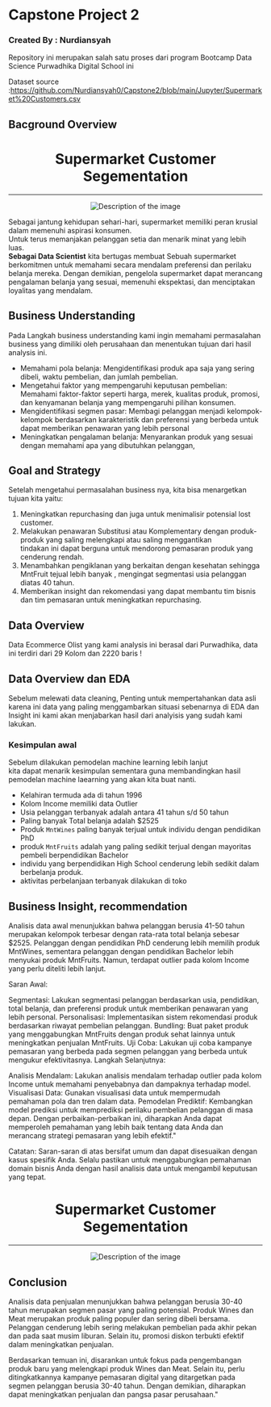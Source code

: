 # Capstone Project 2 

### Created By : Nurdiansyah
Repository ini merupakan salah satu proses dari program Bootcamp Data Science Purwadhika Digital School ini

Dataset source :https://github.com/Nurdiansyah0/Capstone2/blob/main/Jupyter/Supermarket%20Customers.csv

## Bacground Overview
<h1 style="font-size:200%"> <center> Supermarket Customer Segementation</center></h1>
<hr>


<div style="text-align: center;">
    <img src="../img/images.jpeg" alt="Description of the image" />
</div>



Sebagai jantung kehidupan sehari-hari, supermarket memiliki peran krusial dalam memenuhi aspirasi konsumen. <br>Untuk terus memanjakan pelanggan setia dan menarik minat yang lebih luas.<br>**Sebagai Data Scientist** kita bertugas membuat Sebuah supermarket berkomitmen untuk memahami secara mendalam preferensi dan perilaku belanja mereka. Dengan demikian, pengelola supermarket dapat merancang pengalaman belanja yang sesuai, memenuhi ekspektasi, dan menciptakan loyalitas yang mendalam.

## Business Understanding
Pada Langkah business understanding kami ingin memahami permasalahan business yang dimiliki oleh perusahaan dan menentukan tujuan dari hasil analysis ini.
- Memahami pola belanja: Mengidentifikasi produk apa saja yang sering dibeli, waktu pembelian, dan jumlah pembelian.
- Mengetahui faktor yang mempengaruhi keputusan pembelian: Memahami faktor-faktor seperti harga, merek, kualitas produk, promosi, dan kenyamanan belanja yang mempengaruhi pilihan konsumen.
- Mengidentifikasi segmen pasar: Membagi pelanggan menjadi kelompok-kelompok berdasarkan karakteristik dan preferensi yang berbeda untuk dapat memberikan penawaran yang lebih personal
- Meningkatkan pengalaman belanja: Menyarankan produk yang sesuai dengan memahami apa yang dibutuhkan pelanggan,

## Goal and Strategy
Setelah mengetahui permasalahan business nya, kita bisa menargetkan tujuan kita yaitu: 
1. Meningkatkan repurchasing dan juga untuk menimalisir potensial lost customer.
2. Melakukan penawaran Substitusi atau Komplementary dengan produk-produk yang saling melengkapi atau saling menggantikan <br>
tindakan ini dapat berguna untuk mendorong pemasaran produk yang cenderung rendah.
3. Menambahkan pengiklanan yang berkaitan dengan kesehatan sehingga MntFruit tejual lebih banyak , mengingat segmentasi usia pelanggan diatas 40 tahun.
4. Memberikan insight dan rekomendasi yang dapat membantu tim bisnis dan tim pemasaran untuk meningkatkan repurchasing. 

## Data Overview
Data Ecommerce Olist yang kami analysis ini berasal dari Purwadhika, data ini terdiri dari 29 Kolom dan 2220 baris
!


## Data Overview dan EDA
Sebelum melewati data cleaning, Penting untuk mempertahankan data asli karena ini data yang paling menggambarkan situasi sebenarnya di EDA dan Insight ini kami akan menjabarkan hasil dari analyisis yang sudah kami lakukan.

### Kesimpulan awal
Sebelum dilakukan pemodelan machine learning lebih lanjut <br>kita dapat menarik kesimpulan sementara guna membandingkan hasil pemodelan machine laearning yang akan kita buat nanti.

- Kelahiran termuda ada di tahun 1996
- Kolom Income memiliki data Outlier 
- Usia pelanggan terbanyak adalah antara 41 tahun s/d 50 tahun
- Paling banyak Total belanja adalah $2525
- Produk `MntWines` paling banyak terjual untuk individu dengan pendidikan PhD
- produk `MntFruits` adalah yang paling sedikit terjual dengan mayoritas pembeli berpendidikan Bachelor
- individu yang berpendidikan High School cenderung lebih sedikit dalam berbelanja produk.
- aktivitas perbelanjaan terbanyak dilakukan di toko

## Business Insight, recommendation
Analisis data awal menunjukkan bahwa pelanggan berusia 41-50 tahun merupakan kelompok terbesar dengan rata-rata total belanja sebesar $2525. Pelanggan dengan pendidikan PhD cenderung lebih memilih produk MntWines, sementara pelanggan dengan pendidikan Bachelor lebih menyukai produk MntFruits. Namun, terdapat outlier pada kolom Income yang perlu diteliti lebih lanjut.

Saran Awal:

Segmentasi: Lakukan segmentasi pelanggan berdasarkan usia, pendidikan, total belanja, dan preferensi produk untuk memberikan penawaran yang lebih personal.
Personalisasi: Implementasikan sistem rekomendasi produk berdasarkan riwayat pembelian pelanggan.
Bundling: Buat paket produk yang menggabungkan MntFruits dengan produk sehat lainnya untuk meningkatkan penjualan MntFruits.
Uji Coba: Lakukan uji coba kampanye pemasaran yang berbeda pada segmen pelanggan yang berbeda untuk mengukur efektivitasnya.
Langkah Selanjutnya:

Analisis Mendalam: Lakukan analisis mendalam terhadap outlier pada kolom Income untuk memahami penyebabnya dan dampaknya terhadap model.
Visualisasi Data: Gunakan visualisasi data untuk mempermudah pemahaman pola dan tren dalam data.
Pemodelan Prediktif: Kembangkan model prediksi untuk memprediksi perilaku pembelian pelanggan di masa depan.
Dengan perbaikan-perbaikan ini, diharapkan Anda dapat memperoleh pemahaman yang lebih baik tentang data Anda dan merancang strategi pemasaran yang lebih efektif."

Catatan: Saran-saran di atas bersifat umum dan dapat disesuaikan dengan kasus spesifik Anda. Selalu pastikan untuk menggabungkan pemahaman domain bisnis Anda dengan hasil analisis data untuk mengambil keputusan yang tepat.
<h1 style="font-size:200%"> <center> Supermarket Customer Segementation</center></h1>
<hr>


<div style="text-align: center;">
    <img src="../img/output.png" alt="Description of the image" />
</div>




## Conclusion
Analisis data penjualan menunjukkan bahwa pelanggan berusia 30-40 tahun merupakan segmen pasar yang paling potensial. Produk Wines dan Meat merupakan produk paling populer dan sering dibeli bersama. Pelanggan cenderung lebih sering melakukan pembelian pada akhir pekan dan pada saat musim liburan. Selain itu, promosi diskon terbukti efektif dalam meningkatkan penjualan.

Berdasarkan temuan ini, disarankan untuk fokus pada pengembangan produk baru yang melengkapi produk Wines dan Meat. Selain itu, perlu ditingkatkannya kampanye pemasaran digital yang ditargetkan pada segmen pelanggan berusia 30-40 tahun. Dengan demikian, diharapkan dapat meningkatkan penjualan dan pangsa pasar perusahaan."


